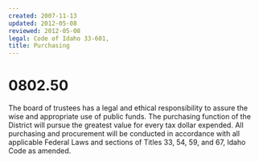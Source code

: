 ```yaml
---
created: 2007-11-13
updated: 2012-05-08
reviewed: 2012-05-08
legal: Code of Idaho 33-601,
title: Purchasing
---
```


# 0802.50 

The board of trustees has a legal and ethical responsibility to assure the wise and appropriate use of public funds. The purchasing function of the District will pursue the greatest value for every tax dollar expended. All purchasing and procurement will be conducted in accordance with all applicable Federal Laws and sections of Titles 33, 54, 59, and 67, Idaho Code as amended.

